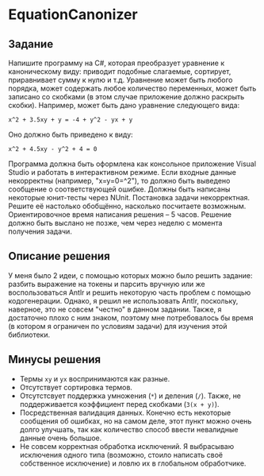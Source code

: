 # EquationCanonizer
## Задание

Напишите программу на C#, которая преобразует уравнение к каноническому виду: приводит подобные слагаемые, сортирует, приравнивает сумму к нулю и т.д.
Уравнение может быть любого порядка, может содержать любое количество переменных, может быть записано со скобками (в этом случае приложение должно раскрыть скобки).
Например, может быть дано уравнение следующего вида:

    x^2 + 3.5xy + y = -4 + y^2 - yx + y

Оно должно быть приведено к виду:

    x^2 + 4.5xy - y^2 + 4 = 0

Программа должна быть оформлена как консольное приложение Visual Studio и работать в интерактивном режиме.
Если входные данные некорректны (например, "x=y=0=^2"), то должно быть выведено сообщение о соответствующей ошибке.
Должны быть написаны некоторые юнит-тесты через NUnit.
Постановка задачи некорректная. Решите её настолько обобщённо, насколько посчитаете возможным.
Ориентировочное время написания решения – 5 часов. Решение должно быть выслано не позже, чем через неделю с момента получения задачи.

## Описание решения

У меня было 2 идеи, с помощью которых можно было решить задание: разбить выражение на токены и парсить вручную или же воспользоваться Antlr и решить некоторую часть проблем с помощью кодогенерации.
Однако, я решил не использовать Antlr, поскольку, наверное, это не совсем "честно" в данном задании. Также, я достаточно плохо с ним знаком, поэтому мне потребовалось бы время (в котором я ограничен по условиям задачи) для изучения этой библиотеки.

## Минусы решения

 * Термы `xy` и `yx` воспринимаются как разные.
 * Отсутствует сортировка термов.
 * Отсутстсвует поддержка умножения (`*`) и деления (`/`). Также, не поддерживается коэффициент перед скобками (`3(x + y)`).
 * Посредственная валидация данных. Конечно есть некоторые сообщения об ошибках, но на самом деле, этот пункт можно очень долго улучшать, так как количество способ ввести невалидные данные очень большое.
 * Не совсем корректная обработка исключений. Я выбрасываю исключения одного типа (возможно, стоило написать своё собственное исключение) и ловлю их в глобальном обработчике.
